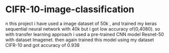 # CIFR-10-image-classification
n this project i have used a image dataset of 50k , and trained my keras sequential neural network with 40k but i got low accuracy of(0,4080). so with transfer learning approach i used a pre-trained CNN model Resnet-50 with dataset Imagenet. then again trained this model using my dataset CIFR-10 and got accuracy of 0.938

